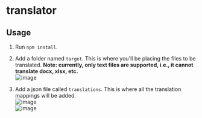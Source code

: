 # translator

## Usage
1. Run ``npm install``. <br>
2. Add a folder named ``target``. This is where you'll be placing the files to be translated. **Note: currently, only text files are supported, i.e., it cannot translate docx, xlsx, etc.** <br> ![image](https://user-images.githubusercontent.com/12861152/144779349-c86b1e78-a61c-40b3-b34e-a0cc85c5f699.png) <br>

3. Add a json file called ``translations``. This is where all the translation mappings will be added. <br> ![image](https://user-images.githubusercontent.com/12861152/144779404-7e990815-b6b8-428f-9682-2a350d7fc905.png) <br>
![image](https://user-images.githubusercontent.com/12861152/144779443-589dc1ad-1ec3-4810-8874-a51a1fa25370.png)


